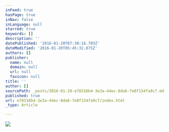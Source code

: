 ```yaml
---
inFeed: true
hasPage: true
inNav: false
inLanguage: null
starred: true
keywords: []
description: ''
datePublished: '2016-01-20T07:30:16.703Z'
dateModified: '2016-01-20T05:45:32.075Z'
authors: []
publisher:
  name: null
  domain: null
  url: null
  favicon: null
title: ''
author: []
sourcePath: _posts/2016-01-20-e78316b4-3e3a-44ec-8da6-7e8f154fa9c7.md
published: true
url: e78316b4-3e3a-44ec-8da6-7e8f154fa9c7/index.html
_type: Article

---
```

![](https://the-grid-user-content.s3-us-west-2.amazonaws.com/430e263d-5bb2-4a2c-b5a9-a1aa8262cdd8.jpg)